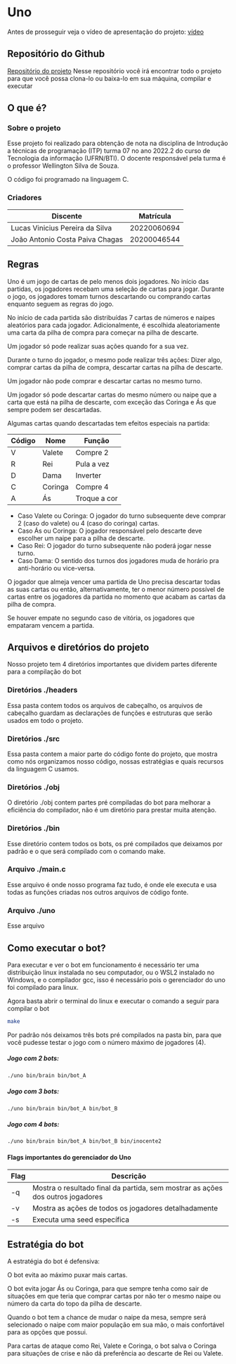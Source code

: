 # Uno
Antes de prosseguir veja o vídeo de apresentação do projeto: [vídeo](https://www.loom.com/share/6dd991e2abef48618560d80ae4c8bfdb)

## Repositório do Github
[Repositório do projeto](https://github.com/lucasnike/Uno)
Nesse repositório você irá encontrar todo o projeto para que você possa clona-lo ou baixa-lo em sua máquina, compilar e executar

## O que é?

### Sobre o projeto
Esse projeto foi realizado para obtenção de nota na disciplina de Introdução a técnicas de programação (ITP) turma 07 no ano 2022.2 do curso de Tecnologia da informação (UFRN/BTI). O docente responsável pela turma é o professor Wellington Silva de Souza.

O código foi programado na linguagem C.

### Criadores
Discente                            | Matrícula		
---------                           | -----------
Lucas Vinicius Pereira da Silva     | 20220060694      
João Antonio Costa Paiva Chagas     | 20200046544          


## Regras
Uno é um jogo de cartas de pelo menos dois jogadores. No início das partidas, os jogadores recebam uma seleção de cartas para jogar. Durante o jogo, os jogadores tomam turnos descartando ou comprando cartas enquanto seguem as regras do jogo.

No início de cada partida são distribuídas 7 cartas de números e naipes aleatórios para cada jogador. Adicionalmente, é escolhida aleatoriamente uma carta da pilha de compra para começar na pilha de descarte.

Um jogador só pode realizar suas ações quando for a sua vez.

Durante o turno do jogador, o mesmo pode realizar três ações: Dizer algo, comprar cartas da pilha de compra, descartar cartas na pilha de descarte.

Um jogador não pode comprar e descartar cartas no mesmo turno.

Um jogador só pode descartar cartas do mesmo número ou naipe que a carta que está na pilha de descarte, com exceção das Coringa e Ás que sempre podem ser descartadas.

Algumas cartas quando descartadas tem efeitos especiais na partida:

Código    | Nome			  | Função
--------- | ----------- | --------------
V         | Valete      | Compre 2
R         | Rei         | Pula a vez
D         | Dama        | Inverter
C         | Coringa     | Compre 4 
A         | Ás          | Troque a cor

* Caso Valete ou Coringa: O jogador do turno subsequente deve comprar 2 (caso do valete) ou 4 (caso do coringa) cartas.
* Caso Ás ou Coringa: O jogador responsável pelo descarte deve escolher um naipe para a pilha de descarte.
* Caso Rei: O jogador do turno subsequente não poderá jogar nesse turno.
* Caso Dama: O sentido dos turnos dos jogadores muda de horário pra anti-horário ou vice-versa.

O jogador que almeja vencer uma partida de Uno precisa descartar todas as suas cartas ou então, alternativamente, ter o menor número possível de cartas entre os jogadores da partida no momento que acabam as cartas da pilha de compra.

Se houver empate no segundo caso de vitória, os jogadores que empataram vencem a partida.

## Arquivos e diretórios do projeto

Nosso projeto tem 4 diretórios importantes que dividem partes diferente para a compilação do bot

### Diretórios ./headers
Essa pasta contem todos os arquivos de cabeçalho, os arquivos de cabeçalho guardam as declarações de funções e estruturas que serão usados em todo o projeto.

### Diretórios ./src
Essa pasta contem a maior parte do código fonte do projeto, que mostra como nós organizamos nosso código, nossas estratégias e quais recursos da linguagem C usamos.

### Diretórios ./obj
O diretório ./obj contem partes pré compiladas do bot para melhorar a eficiência do compilador, não é um diretório para prestar muita atenção.

### Diretórios ./bin
Esse diretório contem todos os bots, os pré compilados que deixamos por padrão e o que será compilado com o comando make.

### Arquivo ./main.c
Esse arquivo é onde nosso programa faz tudo, é onde ele executa e usa todas as funções criadas nos outros arquivos de código fonte.

### Arquivo ./uno
Esse arquivo

## Como executar o bot?
Para executar e ver o bot em funcionamento é necessário ter uma distribuição linux instalada no seu computador, ou o WSL2 instalado no Windows, e o compilador gcc, isso é necessário pois o gerenciador do uno foi compilado para linux.

Agora basta abrir o terminal do linux e executar o comando a seguir para compilar o bot
~~~bash
make
~~~
Por padrão nós deixamos três bots pré compilados na pasta bin, para que você pudesse testar o jogo com o número máximo de jogadores (4).

##### Jogo com 2 bots:
~~~bash
./uno bin/brain bin/bot_A
~~~
##### Jogo com 3 bots:
~~~bash
./uno bin/brain bin/bot_A bin/bot_B
~~~
##### Jogo com 4 bots:
~~~bash
./uno bin/brain bin/bot_A bin/bot_B bin/inocente2
~~~

#### Flags importantes do gerenciador do Uno
Flag      | Descrição   
--------- | -----------
-q        | Mostra o resultado final da partida, sem mostrar as ações dos outros jogadores      
-v        | Mostra as ações de todos os jogadores detalhadamente         
-s        | Executa uma seed específica

## Estratégia do bot
A estratégia do bot é defensiva:

O bot evita ao máximo puxar mais cartas.

O bot evita jogar Ás ou Coringa, para que sempre tenha como sair de situações em que teria que comprar cartas por não ter o mesmo naipe ou número da carta do topo da pilha de descarte.

Quando o bot tem a chance de mudar o naipe da mesa, sempre será selecionado o naipe com maior população em sua mão, o mais confortável para as opções que possui.

Para cartas de ataque como Rei, Valete e Coringa, o bot salva o Coringa para situações de crise e não dá preferência ao descarte de Rei ou Valete.
